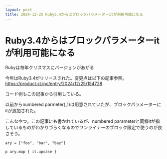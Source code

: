 ```yaml
---
layout: post
title: 2024-12-25 Ruby3.4からはブロックパラメーターitが利用可能になる
---
```


# Ruby3.4からはブロックパラメーターitが利用可能になる

Rubyは毎年クリスマスにバージョンがあがる

今年はRuby3.4がリリースされた。変更点は以下の記事参照。
https://product.st.inc/entry/2024/12/25/154728

コード例もこの記事から引用している。

以前からnumbered parmeter(_1)は用意されていたが、ブロックパラメーターにitが追加された。

こんなやつ。この記事にも書かれているが、numbered parameterと同様itが指しているものがわかりづらくなるのでワンライナーのブロック限定で使うのが良さそう。

```
ary = ["foo", "bar", "baz"]

p ary.map { it.upcase }
```
